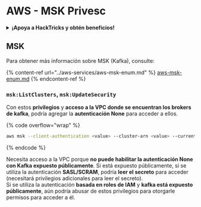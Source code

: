 # AWS - MSK Privesc

<details>

<summary><strong>¡Apoya a HackTricks y obtén beneficios!</strong></summary>

* Si quieres ver a tu **empresa anunciada en HackTricks** o si quieres acceder a la **última versión de PEASS o descargar HackTricks en PDF** ¡Consulta los [**PLANES DE SUSCRIPCIÓN**](https://github.com/sponsors/carlospolop)!
* Obtén el [**oficial PEASS & HackTricks swag**](https://peass.creator-spring.com)
* Descubre [**The PEASS Family**](https://opensea.io/collection/the-peass-family), nuestra colección de exclusivos [**NFTs**](https://opensea.io/collection/the-peass-family)
* **Únete al** 💬 [**grupo de Discord**](https://discord.gg/hRep4RUj7f) o al [**grupo de telegram**](https://t.me/peass) o **sígueme** en **Twitter** 🐦 [**@carlospolopm**](https://twitter.com/carlospolopm)**.**
* **Comparte tus trucos de hacking enviando PRs a los repositorios de github de** [**HackTricks**](https://github.com/carlospolop/hacktricks) y [**HackTricks Cloud**](https://github.com/carlospolop/hacktricks-cloud).

</details>

## MSK

Para obtener más información sobre MSK (Kafka), consulte:

{% content-ref url="../aws-services/aws-msk-enum.md" %}
[aws-msk-enum.md](../aws-services/aws-msk-enum.md)
{% endcontent-ref %}

### `msk:ListClusters`, `msk:UpdateSecurity`

Con estos **privilegios** y **acceso a la VPC donde se encuentran los brokers de kafka**, podría agregar la **autenticación None** para acceder a ellos.

{% code overflow="wrap" %}
```bash
aws msk --client-authentication <value> --cluster-arn <value> --current-version <value>
```
{% endcode %}

Necesita acceso a la VPC porque **no puede habilitar la autenticación None con Kafka expuesto públicamente**. Si está expuesto públicamente, si se utiliza la autenticación **SASL/SCRAM**, podría **leer el secreto** para acceder (necesitará privilegios adicionales para leer el secreto).\
Si se utiliza la autenticación **basada en roles de IAM** y **kafka está expuesto públicamente**, aún podría abusar de estos privilegios para otorgarle permisos para acceder a él.